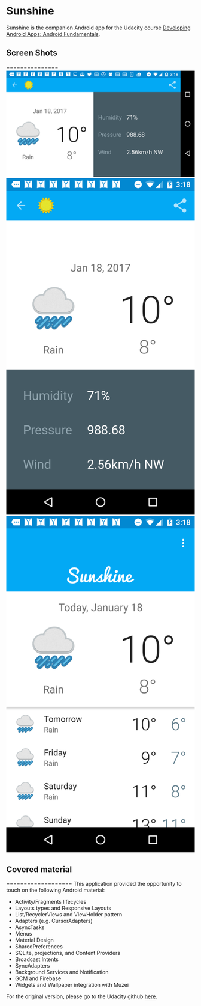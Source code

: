 Sunshine
========
Sunshine is the companion Android app for the Udacity course [Developing Android Apps: Android Fundamentals](https://www.udacity.com/course/ud853).

## Screen Shots
===============
![Alt](/images/detailed_land.png "Sunshine Landscape Detail screenshot")
![Alt](/images/detailed_portrait.png "Sunshine Portrait Detail screenshot")
![Alt](/images/forecast.png "Sunshine Forecast screenshot")

## Covered material
===================
This application provided the opportunity to touch on the following Android material:
- Activity/Fragments lifecycles
- Layouts types and Responsive Layouts
- List/RecyclerViews and ViewHolder pattern
- Adapters (e.g. CursorAdapters)
- AsyncTasks
- Menus
- Material Design
- SharedPreferences
- SQLite, projections, and Content Providers
- Broadcast Intents
- SyncAdapters
- Background Services and Notification
- GCM and Firebase
- Widgets and Wallpaper integration with Muzei

For the original version, please go to the Udacity github [here](https://github.com/udacity/Sunshine).
